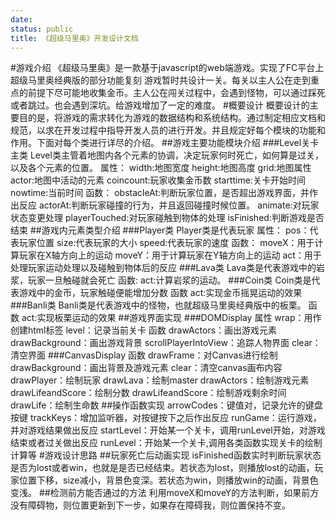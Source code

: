 ```yaml
---
date:
status: public
title: 《超级马里奥》开发设计文档
---
```


#游戏介绍
《超级马里奥》是一款基于javascript的web端游戏。实现了FC平台上超级马里奥经典版的部分功能复刻
游戏暂时共设计一关。每关以主人公在走到重点的前提下尽可能地收集金币。主人公在闯关过程中，会遇到怪物，可以通过踩死或者跳过。也会遇到深坑。给游戏增加了一定的难度。
#概要设计
概要设计的主要目的是，将游戏的需求转化为游戏的数据结构和系统结构。通过制定相应文档和规范，以求在开发过程中指导开发人员的进行开发。并且规定好每个模块的功能和作用。下面对每个类进行详尽的介绍。
##游戏主要功能模块介绍
###Level关卡主类
Level类主管着地图内各个元素的协调，决定玩家何时死亡，如何算是过关，以及各个元素的位置。
属性：
width:地图宽度
height:地图高度
grid:地图属性
actor:地图中活动的元素
coincount:玩家收集金币数
starttime:关卡开始时间
nowtime:当前时间
函数：
obstacleAt:判断玩家位置，是否超出游戏界面，并作出反应
actorAt:判断玩家碰撞的行为，并且返回碰撞时候位置。
animate:对玩家状态变更处理
playerTouched:对玩家碰触到物体的处理
isFinished:判断游戏是否结束
##游戏内元素类型介绍
###Player类
Player类是代表玩家
属性：
pos：代表玩家位置
size:代表玩家的大小
speed:代表玩家的速度
函数：
moveX：用于计算玩家在X轴方向上的运动
moveY：用于计算玩家在Y轴方向上的运动
act：用于处理玩家运动处理以及碰触到物体后的反应
###Lava类
Lava类是代表游戏中的岩浆，玩家一旦触碰就会死亡
函数:
act:计算岩浆的运动。
###Coin类
Coin类是代表游戏中的金币，玩家触碰便能增加分数
函数
act:实现金币摇晃运动的效果
###Banli类
Banli类是代表游戏中的怪物，也就超级马里奥经典版中的板栗。
函数
act:实现板栗运动的效果
##游戏界面实现
###DOMDisplay
属性
wrap：用作创建html标签
level：记录当前关卡
函数
drawActors：画出游戏元素
drawBackground：画出游戏背景
scrollPlayerIntoView：追踪人物界面
clear：清空界面
###CanvasDisplay
函数
drawFrame：对Canvas进行绘制
drawBackground：画出背景及游戏元素
clear：清空canvas画布内容
drawPlayer：绘制玩家
drawLava：绘制master
drawActors：绘制游戏元素
drawLifeandScore：绘制分数
drawLifeandScore：绘制游戏剩余时间
drawLife：绘制生命数
##操作函数实现
arrowCodes：键值对，记录允许的键盘按键
trackKeys：增加监听器，对按键按下之后作出反应
runGame：运行游戏，并对游戏结果做出反应
startLevel：开始某一个关卡，调用runLevel开始，对游戏结束或者过关做出反应
runLevel：开始某一个关卡,调用各类函数实现关卡的绘制计算等
#游戏设计思路
##玩家死亡后动画实现
isFinished函数实时判断玩家状态是否为lost或者win，也就是是否已经结束。若状态为lost，则播放lost的动画，玩家位置下移，size减小，背景色变深。若状态为win，则播放win的动画，背景色变浅。
##检测前方能否通过的方法
利用moveX和moveY的方法判断，如果前方没有障碍物，则位置更新到下一步，如果存在障碍我，则位置保持不变。
